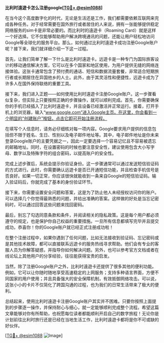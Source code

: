 **比利时遠遊卡怎么注册google[[TG💪+ @esim1088](https://t.me/s/esim1088)]**

在当今这个高度数字化的时代，无论是生活还是工作，我们都需要依赖互联网来完成各种任务。对于经常需要在国外旅行或者居住的人来说，拥有一张能够提供稳定网络服务的sim卡是非常必要的。而比利时的遠遊卡（Roaming Card）就是这样一个好选择。它不仅能够帮助用户解决跨境通讯的问题，还能让用户轻松地访问Google等全球化的服务平台。那么，如何通过比利时遠遊卡成功注册Google账户呢？接下来，我们就详细介绍一下这一过程。

首先，让我们简单了解一下什么是比利时遠遊卡。远遊卡是一种专门为国际旅客设计的移动通信解决方案，它可以在多个国家和地区使用，为用户提供无缝的网络连接体验。这张卡通常包含了预付费的通话、短信和数据流量套餐，非常适合短期旅行者或长期居住在异国他乡的人士。此外，由于其灵活性和便捷性，远遊卡成为了许多人在国外保持联络的重要工具。

接下来，我们进入正题——如何使用比利时遠遊卡注册Google账户。这一步骤看似复杂，但实际上只要按照正确的步骤操作，就可以顺利完成。首先，你需要确保你的手机已经插入了比利时遠遊卡，并且设备已经激活并正常运行。接着，打开手机上的浏览器，输入“www.google.com”进入Google主页。在这里，你会看到一个明显的“创建账户”按钮，点击它即可开始注册流程。

在填写个人信息时，请务必仔细核对每一项内容。Google要求用户提供的信息包括但不限于姓名、生日、性别以及电子邮件地址等。其中，电子邮件地址是你未来登录Google账户的主要凭据之一，因此一定要选择一个容易记忆且不容易被遗忘的邮箱地址。同时，在设置密码的时候也要注意安全性，建议使用包含大小写字母、数字以及特殊字符的组合密码，以提高账户的安全性。

完成上述步骤后，系统会提示你验证身份。这一步骤通常可以通过发送短信验证码的方式进行。此时，你需要确认远遊卡是否已开通短信功能，并且检查手机信号是否良好。如果一切正常，你应该很快就能收到一条来自Google的短信验证码。输入验证码后，你就完成了基本的身份验证环节。

接下来，你需要设置安全问题和答案，这是为了防止他人未经授权访问你的账户。可以选择几个你觉得最熟悉的问题，并给出准确的答案。这样做的好处是当忘记密码时，可以通过回答这些问题来找回密码。

最后，别忘了勾选同意条款和条件，并阅读相关的隐私政策。这是每个用户都必须遵守的规定，也是保护你自己权益的重要措施。一旦所有信息都填写完毕并且提交成功，恭喜你！你的Google账户就已经正式注册成功啦！

在整个注册过程中，如果你遇到了任何问题，比如无法接收到验证码、忘记密码或是其他技术故障，都可以直接联系远遊卡的服务热线寻求帮助。他们会有专业的客服人员为你解答疑惑，并指导你如何解决问题。另外，也可以参考官方文档或者在线论坛上其他用户的分享经验，往往能获得宝贵的启发。

当然，除了注册Google账户之外，比利时遠遊卡还提供了很多其他的便利功能。例如，它可以让你随时随地享受高速稳定的上网服务；支持多种语言界面，方便不同国家的用户使用；并且具备强大的安全保障机制，有效抵御网络攻击。可以说，这张小小的卡片不仅简化了跨国沟通的过程，也为我们的日常生活带来了极大的便利。

总结起来，使用比利时遠遊卡注册Google账户其实并不困难。只要你按照上面提到的步骤逐一操作，并保持耐心与细心，就一定能够顺利完成整个流程。希望这篇文章能够对你有所帮助，也祝愿每位读者都能顺利开启自己的数字旅程！无论你是计划前往比利时旅行还是已经在当地生活工作，比利时遠遊卡都将是你不可或缺的好伙伴。

[[TG💪+ @esim1088](https://t.me/s/esim1088) ![Image](https://i.postimg.cc/4NQfJmqS/Snipaste-2025-05-13-00-14-12.png)]